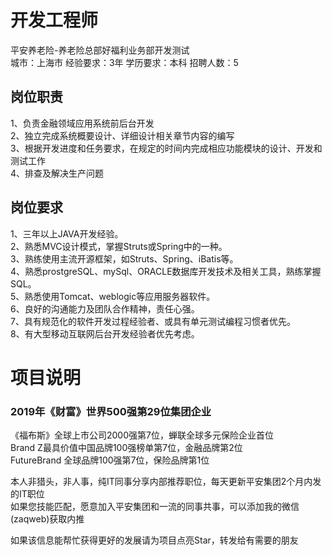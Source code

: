 # 开发工程师
平安养老险-养老险总部好福利业务部开发测试  
城市：上海市 经验要求：3年 学历要求：本科  招聘人数：5

## 岗位职责
1、负责金融领域应用系统前后台开发   
2、独立完成系统概要设计、详细设计相关章节内容的编写    
3、根据开发进度和任务要求，在规定的时间内完成相应功能模块的设计、开发和测试工作    
4、排查及解决生产问题

## 岗位要求
1、三年以上JAVA开发经验。    
2、熟悉MVC设计模式，掌握Struts或Spring中的一种。   
3、熟练使用主流开源框架，如Struts、Spring、iBatis等。    
4、熟悉prostgreSQL、mySql、ORACLE数据库开发技术及相关工具，熟练掌握SQL。   
5、熟悉使用Tomcat、weblogic等应用服务器软件。     
6、良好的沟通能力及团队合作精神，责任心强。   
7、具有规范化的软件开发过程经验者、或具有单元测试编程习惯者优先。   
8、有大型移动互联网后台开发经验者优先考虑。

# 项目说明

### 2019年《财富》世界500强第29位集团企业
《福布斯》全球上市公司2000强第7位，蝉联全球多元保险企业首位  
Brand Z最具价值中国品牌100强榜单第7位，金融品牌第2位  
FutureBrand 全球品牌100强第7位，保险品牌第1位

本人非猎头，非人事，纯IT同事分享内部推荐职位，每天更新平安集团2个月内发的IT职位  
如果您技能匹配，愿意加入平安集团和一流的同事共事，可以添加我的微信(zaqweb)获取内推 

如果该信息能帮忙获得更好的发展请为项目点亮Star，转发给有需要的朋友




